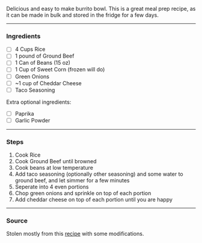 <!--title:🌯 Burrito Bowl-->

Delicious and easy to make burrito bowl. This is a great meal prep recipe, as it can be made in bulk and stored in the fridge for a few days.

---

### Ingredients

- [ ] 4 Cups Rice
- [ ] 1 pound of Ground Beef
- [ ] 1 Can of Beans (15 oz)
- [ ] 1 Cup of Sweet Corn (frozen will do)
- [ ] Green Onions
- [ ] ~1 cup of Cheddar Cheese
- [ ] Taco Seasoning

Extra optional ingredients:

- [ ] Paprika
- [ ] Garlic Powder

---

### Steps

1. Cook Rice
2. Cook Ground Beef until browned
3. Cook beans at low temperature
4. Add taco seasoning (optionally other seasoning) and some water to ground beef, and let simmer for a few minutes
5. Seperate into 4 even portions
6. Chop green onions and sprinkle on top of each portion
7. Add cheddar cheese on top of each portion until you are happy

---

### Source

Stolen mostly from this [recipe](https://www.food.com/recipe/burrito-bowl-511679) with some modifications.
